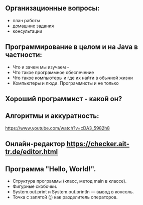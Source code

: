 ## Организационные вопросы:
* план работы
* домашние задания
* консультации

## Программирование в целом и на Java в частности:
* Что и зачем мы изучаем - 
* Что такое программное обеспечение
* Что такое компьютеры и где их найти в обычной жизни
* Компьютеры и люди. Программисты и не только

## Хороший программист - какой он?


## Алгоритмы и аккуратность:
https://www.youtube.com/watch?v=cDA3_5982h8

## Онлайн-редактор https://checker.ait-tr.de/editor.html

## Программа "Hello, World!".
* Структура программы (класс, метод main в классе).
* Фигурные скобочки.
* System.out.print и System.out.println — вывод в консоль.
* Точка с запятой (;) как разделитель операторов.